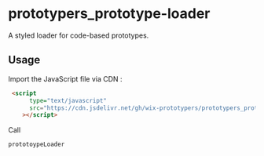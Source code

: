 # prototypers_prototype-loader

A styled loader for code-based prototypes.
## Usage
Import the JavaScript file via CDN :
```HTML
 <script
      type="text/javascript"
      src="https://cdn.jsdelivr.net/gh/wix-prototypers/prototypers_prototype-loader-preview@latest/loader.js"
    ></script>
```
Call 
```JavaScript
prototoypeLoader
```
